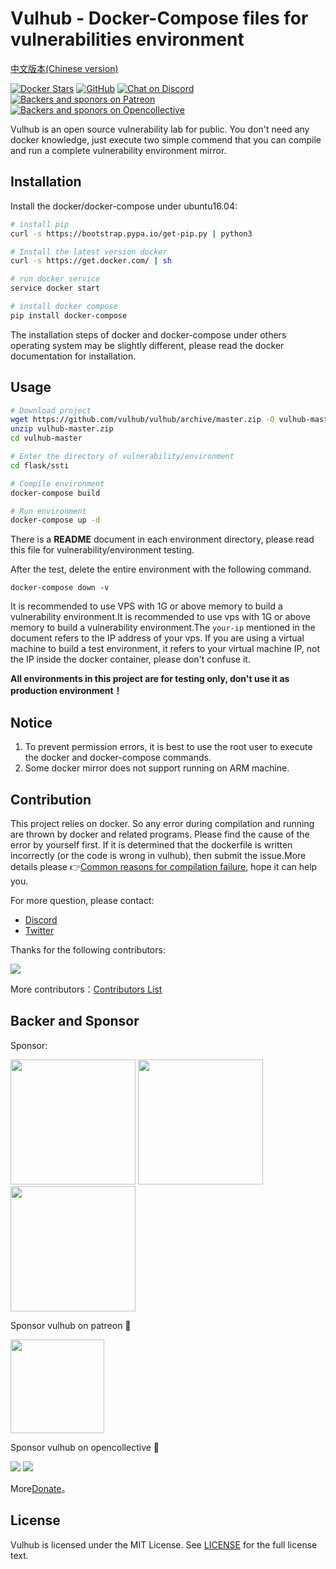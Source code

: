 # Vulhub - Docker-Compose files for vulnerabilities environment

[中文版本(Chinese version)](README.zh-cn.md)

[![Docker Stars](https://img.shields.io/badge/docker%20stars-20k-blue.svg)](https://hub.docker.com/u/vulhub/) [![GitHub](https://img.shields.io/github/license/vulhub/vulhub.svg)](https://github.com/vulhub/vulhub/blob/master/LICENSE)
 [![Chat on Discord](https://img.shields.io/discord/485505185167179778.svg)](https://discord.gg/GhMB3Z) [![Backers and sponors on Patreon](https://img.shields.io/badge/sponsor-patreon-73d6a1.svg)](https://www.patreon.com/phith0n) [![Backers and sponors on Opencollective](https://img.shields.io/badge/backer-opencollective-f89a76.svg)](https://www.patreon.com/phith0n)

Vulhub is an open source vulnerability lab for public. You don't need any docker knowledge, just execute two simple commend that you can compile and run a complete vulnerability environment mirror.

## Installation

Install the docker/docker-compose under ubuntu16.04:

```bash
# install pip
curl -s https://bootstrap.pypa.io/get-pip.py | python3

# Install the latest version docker
curl -s https://get.docker.com/ | sh

# run docker service
service docker start

# install docker compose
pip install docker-compose 
```

The installation steps of docker and docker-compose under others operating system may be slightly different, please read the docker documentation for installation.

## Usage

```bash
# Download project
wget https://github.com/vulhub/vulhub/archive/master.zip -O vulhub-master.zip
unzip vulhub-master.zip
cd vulhub-master

# Enter the directory of vulnerability/environment
cd flask/ssti

# Compile environment
docker-compose build

# Run environment
docker-compose up -d
```

There is a **README** document in each environment directory, please read this file for vulnerability/environment testing.

After the test, delete the entire environment with the following command.
```
docker-compose down -v
```

It is recommended to use VPS with 1G or above memory to build a vulnerability environment.It is recommended to use vps with 1G or above memory to build a vulnerability environment.The `your-ip` mentioned in the document refers to the IP address of your vps. If you are using a virtual machine to build a test environment, it refers to your virtual machine IP, not the IP inside the docker container, please don't confuse it.

**All environments in this project are for testing only, don't use it as production environment！**

## Notice

1. To prevent permission errors, it is best to use the root user to execute the docker and docker-compose commands.
2. Some docker mirror does not support running on ARM machine.
## Contribution

This project relies on docker. So any error during compilation and running are thrown by docker and related programs. Please find the cause of the error by yourself first. If it is determined that the dockerfile is written incorrectly (or the code is wrong in vulhub), then submit the issue.More details please 👉[Common reasons for compilation failure](https://github.com/phith0n/vulhub/wiki/%E7%BC%96%E8%AF%91%E5%A4%B1%E8%B4%A5%E7%9A%84%E5%8E%9F%E5%9B%A0), hope it can help you.

For more question, please contact:

- [Discord](https://discord.gg/GhMB3Z)
- [Twitter](https://twitter.com/vulhub)

Thanks for the following contributors:

[![](https://opencollective.com/vulhub/contributors.svg?width=890&button=false)](https://github.com/vulhub/vulhub/graphs/contributors)

More contributors：[Contributors List](contributors.md)

## Backer and Sponsor

Sponsor:

<p>
  <a href="https://www.chaitin.cn" target="_blank"><img src="https://vulhub.org/img/sponsor/chaitin.png" width="200"></a>
  <a href="https://bysec.io/" target="_blank"><img src="https://vulhub.org/img/sponsor/bysec.png" width="200"></a>
  <a href="https://xianzhi.aliyun.com/" target="_blank"><img src="https://vulhub.org/img/sponsor/aliyun.svg" width="200"></a>
</p>

Sponsor vulhub on patreon 🙏 

<a href="https://www.patreon.com/bePatron?u=12677520"><img src="https://vulhub.org/img/sponsor/patreon.png" width="150"></a>

Sponsor vulhub on opencollective 🙏 

<p>
  <a href="https://opencollective.com/vulhub#backer"><img src="https://opencollective.com/vulhub/backers.svg?width=138"></a>
  <a href="https://opencollective.com/vulhub#sponsor"><img src="https://opencollective.com/vulhub/sponsors.svg?width=138"></a>
</p>

More[Donate](http://vulhub.org/#/docs/donate/)。

## License

Vulhub is licensed under the MIT License. See [LICENSE](LICENSE) for the full license text.
